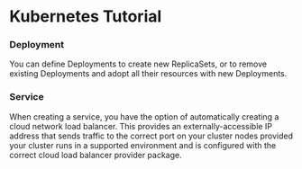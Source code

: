 # Kubernetes Tutorial

### Deployment

You can define Deployments to create new ReplicaSets, or to remove existing Deployments and adopt all their resources with new Deployments.

### Service

When creating a service, you have the option of automatically creating a cloud network load balancer. This provides an externally-accessible IP address that sends traffic to the correct port on your cluster nodes provided your cluster runs in a supported environment and is configured with the correct cloud load balancer provider package.